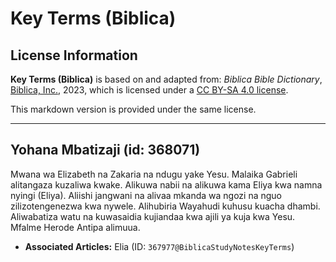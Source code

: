 # Key Terms (Biblica)

## License Information

**Key Terms (Biblica)** is based on and adapted from: _Biblica Bible Dictionary_, [Biblica, Inc.](https://www.biblica.com/), 2023, which is licensed under a [CC BY-SA 4.0 license](https://creativecommons.org/licenses/by-sa/4.0/legalcode.en).

This markdown version is provided under the same license.



--------------------------------

## Yohana Mbatizaji (id: 368071)

Mwana wa Elizabeth na Zakaria na ndugu yake Yesu. Malaika Gabrieli alitangaza kuzaliwa kwake. Alikuwa nabii na alikuwa kama Eliya kwa namna nyingi (Eliya). Aliishi jangwani na alivaa mkanda wa ngozi na nguo zilizotengenezwa kwa nywele. Alihubiria Wayahudi kuhusu kuacha dhambi. Aliwabatiza watu na kuwasaidia kujiandaa kwa ajili ya kuja kwa Yesu. Mfalme Herode Antipa alimuua.

* **Associated Articles:** Elia (ID: `367977@BiblicaStudyNotesKeyTerms`)

